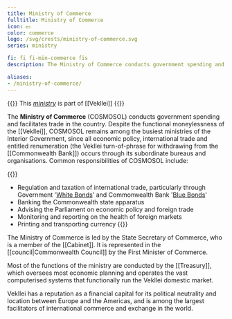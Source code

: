 ```yaml
---
title: Ministry of Commerce
fulltitle: Ministry of Commerce
icon: 💵
color: commerce
logo: /svg/crests/ministry-of-commerce.svg
series: ministry

fi: fi fi-min-commerce fis
description: The Ministry of Commerce conducts government spending and facilitates trade in the country.

aliases:
- /ministry-of-commerce/
---
```

{{<note series>}}
 This *[ministry](/ministries/)* is part of [[Vekllei]]
{{</note>}}

The <span class="fi fi-min-commerce fis"></span> **Ministry of Commerce** (COSMOSOL) conducts government spending and facilitates trade in the country. Despite the functional moneylessness of the [[Vekllei]], COSMOSOL remains among the busiest ministries of the Interior Government, since all economic policy, international trade and entitled renumeration (the Vekllei turn-of-phrase for withdrawing from the [[Commonwealth Bank]]) occurs through its subordinate bureaus and organisations. Common responsibilities of COSMOSOL include:

{{<note>}}
* Regulation and taxation of international trade, particularly through Government '[White Bonds](/factbook/society/state/finance/?ref=footer#white-bonds)' and Commonwealth Bank '[Blue Bonds](/factbook/society/state/finance/?ref=footer#blue-bonds)'
* Banking the Commonwealth state apparatus
* Advising the Parliament on economic policy and foreign trade
* Monitoring and reporting on the health of foreign markets
* Printing and transporting currency
{{</note>}}

The Ministry of Commerce is led by the State Secretary of Commerce, who is a member of the [[Cabinet]]. It is represented in the [[council|Commonwealth Council]] by the First Minister of Commerce.

Most of the functions of the ministry are conducted by the [[Treasury]], which oversees most economic planning and operates the vast computerised systems that functionally run the Vekllei domestic market.

Vekllei has a reputation as a financial capital for its political neutrality and location between Europe and the Americas, and is among the largest facilitators of international commerce and exchange in the world.
